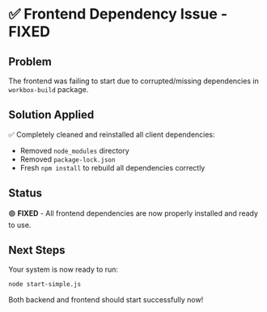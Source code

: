 # ✅ Frontend Dependency Issue - FIXED

## Problem
The frontend was failing to start due to corrupted/missing dependencies in `workbox-build` package.

## Solution Applied
✅ Completely cleaned and reinstalled all client dependencies:
- Removed `node_modules` directory
- Removed `package-lock.json`
- Fresh `npm install` to rebuild all dependencies correctly

## Status
🟢 **FIXED** - All frontend dependencies are now properly installed and ready to use.

## Next Steps
Your system is now ready to run:

```bash
node start-simple.js
```

Both backend and frontend should start successfully now!
